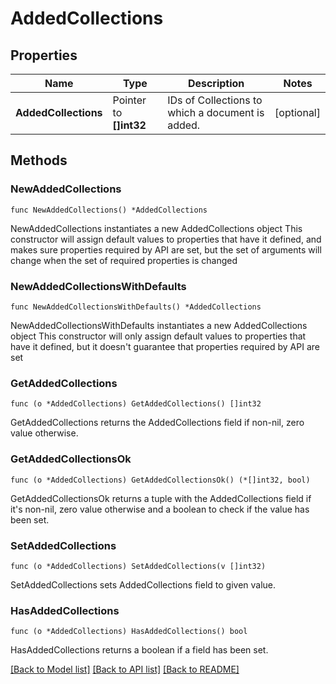 # AddedCollections

## Properties

Name | Type | Description | Notes
------------ | ------------- | ------------- | -------------
**AddedCollections** | Pointer to **[]int32** | IDs of Collections to which a document is added. | [optional] 

## Methods

### NewAddedCollections

`func NewAddedCollections() *AddedCollections`

NewAddedCollections instantiates a new AddedCollections object
This constructor will assign default values to properties that have it defined,
and makes sure properties required by API are set, but the set of arguments
will change when the set of required properties is changed

### NewAddedCollectionsWithDefaults

`func NewAddedCollectionsWithDefaults() *AddedCollections`

NewAddedCollectionsWithDefaults instantiates a new AddedCollections object
This constructor will only assign default values to properties that have it defined,
but it doesn't guarantee that properties required by API are set

### GetAddedCollections

`func (o *AddedCollections) GetAddedCollections() []int32`

GetAddedCollections returns the AddedCollections field if non-nil, zero value otherwise.

### GetAddedCollectionsOk

`func (o *AddedCollections) GetAddedCollectionsOk() (*[]int32, bool)`

GetAddedCollectionsOk returns a tuple with the AddedCollections field if it's non-nil, zero value otherwise
and a boolean to check if the value has been set.

### SetAddedCollections

`func (o *AddedCollections) SetAddedCollections(v []int32)`

SetAddedCollections sets AddedCollections field to given value.

### HasAddedCollections

`func (o *AddedCollections) HasAddedCollections() bool`

HasAddedCollections returns a boolean if a field has been set.


[[Back to Model list]](../README.md#documentation-for-models) [[Back to API list]](../README.md#documentation-for-api-endpoints) [[Back to README]](../README.md)


